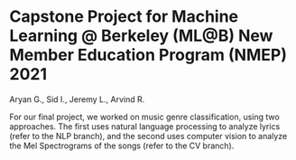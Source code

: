 # Capstone Project for Machine Learning @ Berkeley (ML@B) New Member Education Program (NMEP) 2021
Aryan G., Sid I., Jeremy L., Arvind R.

For our final project, we worked on music genre classification, using two approaches. The first uses natural language processing to analyze lyrics (refer to the NLP branch), and the second uses computer vision to analyze the Mel Spectrograms of the songs (refer to the CV branch).
